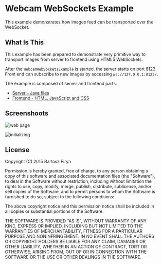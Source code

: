 # Webcam WebSockets Example

This example demonstrates how images feed can be transported over the WebSocket. 
 
## What Is This

This example has been prepared to demonstrate very primitive way to transport images from server to frontend using HTML5 WebSockets.

After the ```WebcamWebSocketsExample``` is started, the server starts on port 8123. Front end can subscribe to new images by accessing ```ws://127.0.0.1:8123/```.

The example is composed of server and frontend parts:

* [Server - Java files](https://github.com/sarxos/webcam-capture/tree/master/webcam-capture-examples/webcam-capture-websockets/src/main/java)
* [Frontend - HTML, JavaScript and CSS](https://github.com/sarxos/webcam-capture/tree/master/webcam-capture-examples/webcam-capture-websockets/src/main/html)

## Screenshoots

![web page](https://github.com/sarxos/webcam-capture/blob/master/webcam-capture-examples/webcam-capture-websockets/src/etc/resources/screen.png?raw=true "web page")

![initializing](https://github.com/sarxos/webcam-capture/blob/master/webcam-capture-examples/webcam-capture-websockets/src/etc/resources/screen2.png?raw=true "initializing")


## License

Copyright (C) 2015 Bartosz Firyn

Permission is hereby granted, free of charge, to any person obtaining a copy of this software and associated documentation files (the "Software"), to deal in the Software without restriction, including without limitation the rights to use, copy, modify, merge, publish, distribute, sublicense, and/or sell copies of the Software, and to permit persons to whom the Software is furnished to do so, subject to the following conditions:

The above copyright notice and this permission notice shall be included in all copies or substantial portions of the Software.

THE SOFTWARE IS PROVIDED "AS IS", WITHOUT WARRANTY OF ANY KIND, EXPRESS OR IMPLIED, INCLUDING BUT NOT LIMITED TO THE WARRANTIES OF MERCHANTABILITY, FITNESS FOR A PARTICULAR PURPOSE AND NONINFRINGEMENT. IN NO EVENT SHALL THE AUTHORS OR COPYRIGHT HOLDERS BE LIABLE FOR ANY CLAIM, DAMAGES OR OTHER LIABILITY, WHETHER IN AN ACTION OF CONTRACT, TORT OR OTHERWISE, ARISING FROM, OUT OF OR IN CONNECTION WITH THE SOFTWARE OR THE USE OR OTHER DEALINGS IN THE SOFTWARE.
